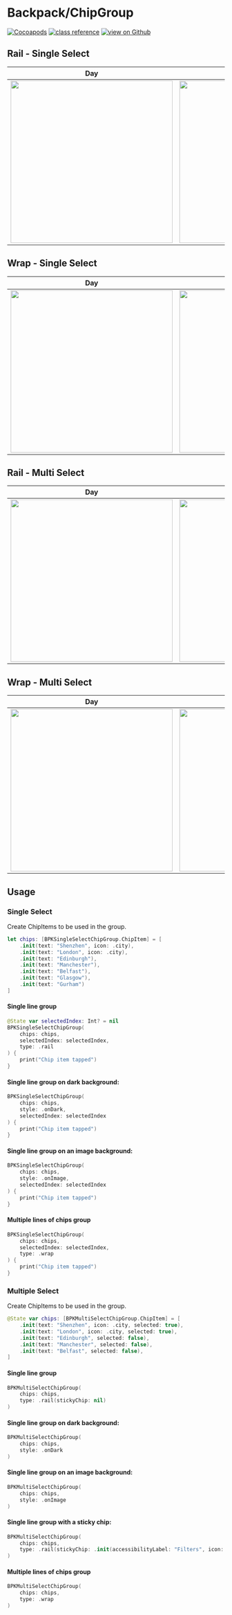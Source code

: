 # Backpack/ChipGroup

[![Cocoapods](https://img.shields.io/cocoapods/v/Backpack.svg?style=flat)](https://cocoapods.org/pods/Backpack-SwiftUI)
[![class reference](https://img.shields.io/badge/Class%20reference-iOS-blue)](https://backpack.github.io/ios/versions/latest/swiftui/Classes/BPKSingleSelectChipGroup.html)
[![view on Github](https://img.shields.io/badge/Source%20code-GitHub-lightgrey)](https://github.com/Skyscanner/backpack-ios/tree/main/Backpack-SwiftUI/ChipGroup)

## Rail - Single Select

| Day | Night |
| --- | --- |
| <img src="https://raw.githubusercontent.com/Skyscanner/backpack-ios/main/screenshots/iPhone-swiftui_chip-group-single___rail_lm.png" alt="" width="375" /> |<img src="https://raw.githubusercontent.com/Skyscanner/backpack-ios/main/screenshots/iPhone-swiftui_chip-group-single___rail_dm.png" alt="" width="375" /> |

## Wrap - Single Select

| Day | Night |
| --- | --- |
| <img src="https://raw.githubusercontent.com/Skyscanner/backpack-ios/main/screenshots/iPhone-swiftui_chip-group-single___wrap_lm.png" alt="" width="375" /> |<img src="https://raw.githubusercontent.com/Skyscanner/backpack-ios/main/screenshots/iPhone-swiftui_chip-group-single___wrap_dm.png" alt="" width="375" /> |

## Rail - Multi Select

| Day | Night |
| --- | --- |
| <img src="https://raw.githubusercontent.com/Skyscanner/backpack-ios/main/screenshots/iPhone-swiftui_chip-group-multi___rail_lm.png" alt="" width="375" /> |<img src="https://raw.githubusercontent.com/Skyscanner/backpack-ios/main/screenshots/iPhone-swiftui_chip-group-multi___rail_dm.png" alt="" width="375" /> |

## Wrap - Multi Select

| Day | Night |
| --- | --- |
| <img src="https://raw.githubusercontent.com/Skyscanner/backpack-ios/main/screenshots/iPhone-swiftui_chip-group-multi___wrap_lm.png" alt="" width="375" /> |<img src="https://raw.githubusercontent.com/Skyscanner/backpack-ios/main/screenshots/iPhone-swiftui_chip-group-multi___wrap_dm.png" alt="" width="375" /> |


## Usage

### Single Select

Create ChipItems to be used in the group.

```swift
let chips: [BPKSingleSelectChipGroup.ChipItem] = [
    .init(text: "Shenzhen", icon: .city),
    .init(text: "London", icon: .city),
    .init(text: "Edinburgh"),
    .init(text: "Manchester"),
    .init(text: "Belfast"),
    .init(text: "Glasgow"),
    .init(text: "Gurham")
]
```

#### Single line group

```swift
@State var selectedIndex: Int? = nil
BPKSingleSelectChipGroup(
    chips: chips,
    selectedIndex: selectedIndex,
    type: .rail
) {
    print("Chip item tapped")
}
```

#### Single line group on dark background: 

```swift
BPKSingleSelectChipGroup(
    chips: chips,
    style: .onDark,
    selectedIndex: selectedIndex
) {
    print("Chip item tapped")
}
```

#### Single line group on an image background: 

```swift
BPKSingleSelectChipGroup(
    chips: chips,
    style: .onImage,
    selectedIndex: selectedIndex
) {
    print("Chip item tapped")
}
```

#### Multiple lines of chips group 

```swift
BPKSingleSelectChipGroup(
    chips: chips,
    selectedIndex: selectedIndex,
    type: .wrap
) {
    print("Chip item tapped")
}
```

### Multiple Select

Create ChipItems to be used in the group.

```swift
@State var chips: [BPKMultiSelectChipGroup.ChipItem] = [
    .init(text: "Shenzhen", icon: .city, selected: true),
    .init(text: "London", icon: .city, selected: true),
    .init(text: "Edinburgh", selected: false),
    .init(text: "Manchester", selected: false),
    .init(text: "Belfast", selected: false),
]
```

#### Single line group

```swift
BPKMultiSelectChipGroup(
    chips: chips,
    type: .rail(stickyChip: nil)
)
```

#### Single line group on dark background: 

```swift
BPKMultiSelectChipGroup(
    chips: chips,
    style: .onDark
)
```

#### Single line group on an image background: 

```swift
BPKMultiSelectChipGroup(
    chips: chips,
    style: .onImage
)
```

#### Single line group with a sticky chip: 

```swift
BPKMultiSelectChipGroup(
    chips: chips,
    type: .rail(stickyChip: .init(accessibilityLabel: "Filters", icon: .filter, selected: false))
)
```

#### Multiple lines of chips group 

```swift
BPKMultiSelectChipGroup(
    chips: chips,
    type: .wrap
)
```